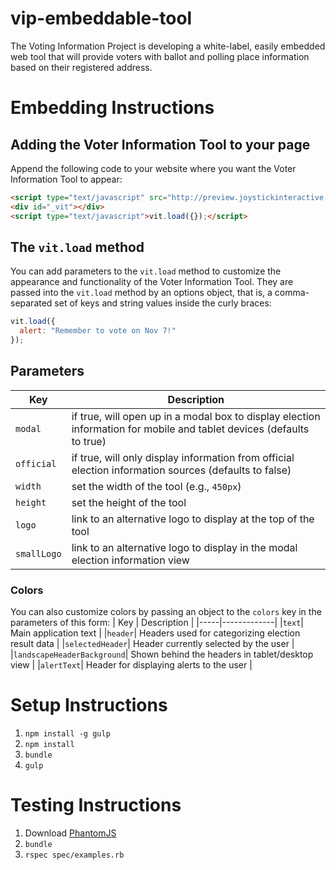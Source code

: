 vip-embeddable-tool
===================

The Voting Information Project is developing a white-label, easily embedded web tool that will provide voters with ballot and polling place information based on their registered address.

# Embedding Instructions
## Adding the Voter Information Tool to your page
Append the following code to your website where you want the Voter Information Tool to appear:
```HTML
<script type="text/javascript" src="http://preview.joystickinteractive.com/voter-information-project/vip-embeddable-tool/build/app.js"></script>
<div id="_vit"></div>
<script type="text/javascript">vit.load({});</script>
```
## The `vit.load` method
You can add parameters to the `vit.load` method to customize the appearance and functionality of the Voter Information Tool. They are passed into the `vit.load` method by an options object, that is, a comma-separated set of keys and string values inside the curly braces:
```JavaScript
vit.load({
  alert: "Remember to vote on Nov 7!"
});
```
## Parameters
| Key | Description |
|-----|-------------|
|`modal`| if true, will open up in a modal box to display election information for mobile and tablet devices (defaults to true)|
|`official`| if true, will only display information from official election information sources (defaults to false)|
|`width`| set the width of the tool (e.g., `450px`)|
|`height`| set the height of the tool|
|`logo`| link to an alternative logo to display at the top of the tool|
|`smallLogo`| link to an alternative logo to display in the modal election information view|

### Colors
You can also customize colors by passing an object to the `colors` key in the parameters of this form:
| Key | Description |
|-----|-------------|
|`text`| Main application text |
|`header`| Headers used for categorizing election result data |
|`selectedHeader`| Header currently selected by the user |
|`landscapeHeaderBackground`| Shown behind the headers in tablet/desktop view |
|`alertText`| Header for displaying alerts to the user |

# Setup Instructions

1. `npm install -g gulp`
2. `npm install`
3. `bundle`
4. `gulp`

# Testing Instructions

1. Download [PhantomJS](http://phantomjs.org/download.html)
2. `bundle`
3. `rspec spec/examples.rb`
